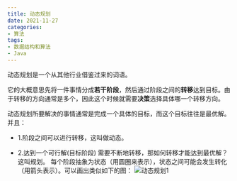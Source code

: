 ```yaml
---
title: 动态规划
date: 2021-11-27
categories: 
- 算法
tags:
- 数据结构和算法
- Java
---
```

动态规划是一个从其他行业借鉴过来的词语。

它的大概意思先将一件事情分成**若干阶段**，然后通过阶段之间的**转移**达到目标。由于转移的方向通常是多个，因此这个时候就需要**决策**选择具体哪一个转移方向。

动态规划所要解决的事情通常是完成一个具体的目标，而这个目标往往是最优解。并且：
- 1.阶段之间可以进行转移，这叫做动态。

- 2.达到一个可行解(目标阶段) 需要不断地转移，那如何转移才能达到最优解？这叫规划。
每个阶段抽象为状态（用圆圈来表示），状态之间可能会发生转化（用箭头表示）。可以画出类似如下的图：
![动态规划1](https://cdn.jsdelivr.net/gh/ShuiLinzi/blog-image@master/算法/动态规划1.png)